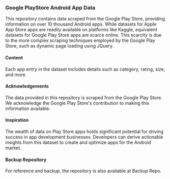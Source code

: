 ### Google PlayStore Android App Data
This repository contains data scraped from the Google Play Store, providing information on over 10 thousand Android apps. While datasets for Apple App Store apps are readily available on platforms like Kaggle, equivalent datasets for Google Play Store apps are scarce online. This scarcity is due to the more complex scraping techniques employed by the Google Play Store, such as dynamic page loading using JQuery.

#### Content
Each app entry in the dataset includes details such as category, rating, size, and more.

#### Acknowledgements
The data provided in this repository is scraped from the Google Play Store. We acknowledge the Google Play Store's contribution to making this information available.

#### Inspiration
The wealth of data on Play Store apps holds significant potential for driving success in app development businesses. Developers can derive actionable insights from this dataset to create and optimize apps for the Android market.

#### Backup Repository
For reference and backup, the repository is also available at Backup Repo.



